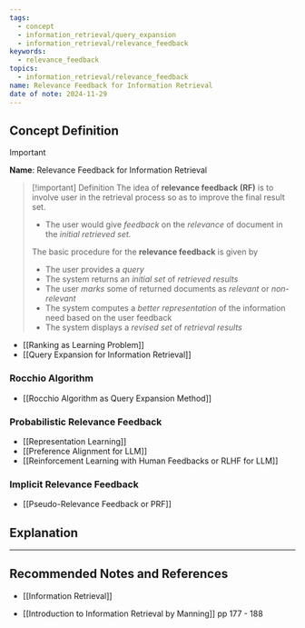 ```yaml
---
tags:
  - concept
  - information_retrieval/query_expansion
  - information_retrieval/relevance_feedback
keywords:
  - relevance_feedback
topics:
  - information_retrieval/relevance_feedback
name: Relevance Feedback for Information Retrieval
date of note: 2024-11-29
---
```


## Concept Definition

>[!important]
>**Name**: Relevance Feedback for Information Retrieval

>[!important] Definition
>The idea of **relevance feedback (RF)** is to involve user in the retrieval process so as to improve the final result set.
>- The user would give *feedback* on the *relevance* of document in the *initial retrieved set.*
>
>The basic procedure for the **relevance feedback** is given by 
>- The user provides a *query*
>- The system returns an *initial set* of *retrieved results*
>- The user *marks* some of returned documents as *relevant* or *non-relevant*
>- The system computes a *better representation* of the information need based on the user feedback
>- The system displays a *revised set* of *retrieval results*

- [[Ranking as Learning Problem]]
- [[Query Expansion for Information Retrieval]]

### Rocchio Algorithm

- [[Rocchio Algorithm as Query Expansion Method]]



### Probabilistic Relevance Feedback


- [[Representation Learning]]
- [[Preference Alignment for LLM]]
- [[Reinforcement Learning with Human Feedbacks or RLHF for LLM]]


### Implicit Relevance Feedback


- [[Pseudo-Relevance Feedback or PRF]]



## Explanation





-----------
##  Recommended Notes and References


- [[Information Retrieval]]

- [[Introduction to Information Retrieval by Manning]] pp 177 - 188
